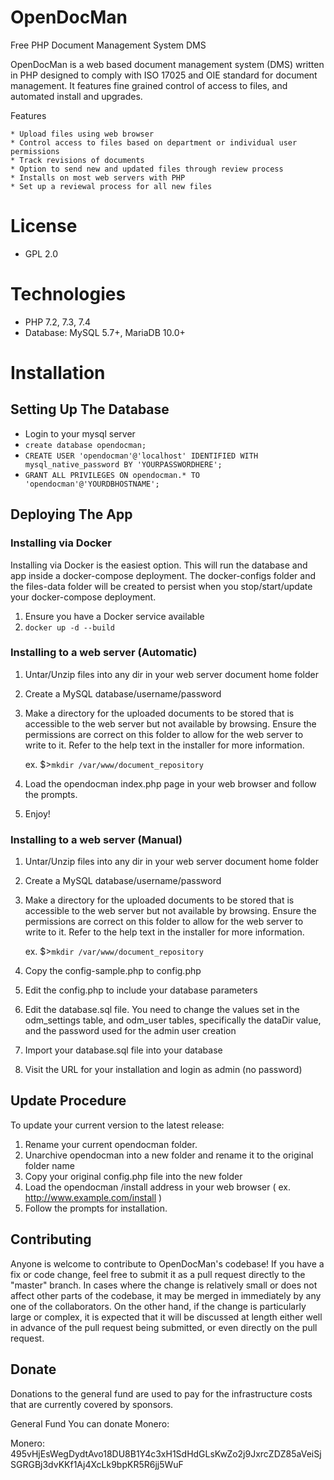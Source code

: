 # OpenDocMan

Free PHP Document Management System DMS

OpenDocMan is a web based document management system (DMS) written in PHP designed to comply with ISO 17025 and OIE standard for document management. It features fine grained control of access to files, and automated install and upgrades.

Features

    * Upload files using web browser
    * Control access to files based on department or individual user permissions
    * Track revisions of documents
    * Option to send new and updated files through review process
    * Installs on most web servers with PHP
    * Set up a reviewal process for all new files

# License
- GPL 2.0

# Technologies
- PHP 7.2, 7.3, 7.4 
- Database: MySQL 5.7+, MariaDB 10.0+

# Installation

## Setting Up The Database

- Login to your mysql server
- `create database opendocman;`
- `CREATE USER 'opendocman'@'localhost' IDENTIFIED WITH mysql_native_password BY 'YOURPASSWORDHERE';`
- `GRANT ALL PRIVILEGES ON opendocman.* TO 'opendocman'@'YOURDBHOSTNAME';`

## Deploying The App

### Installing via Docker

Installing via Docker is the easiest option. This will run the database and app inside a docker-compose deployment.
The docker-configs folder and the files-data folder will be created to persist when you stop/start/update your
docker-compose deployment. 

1. Ensure you have a Docker service available
1. `docker up -d --build`

### Installing to a web server (Automatic)

1. Untar/Unzip files into any dir in your web server document home folder
1. Create a MySQL database/username/password
1. Make a directory for the uploaded documents to be stored that is accessible
   to the web server but not available by browsing. Ensure the
   permissions are correct on this folder to allow for the web
   server to write to it. Refer to the help text in the installer
   for more information.

   ex.  $>`mkdir /var/www/document_repository`

1. Load the opendocman index.php page in your web browser and follow the prompts.
1. Enjoy!


### Installing to a web server (Manual)

1. Untar/Unzip files into any dir in your web server document home folder
1. Create a MySQL database/username/password
1. Make a directory for the uploaded documents to be stored that is accessible
   to the web server but not available by browsing. Ensure the
   permissions are correct on this folder to allow for the web
   server to write to it. Refer to the help text in the installer
   for more information.

   ex.  $>`mkdir /var/www/document_repository`

1. Copy the config-sample.php to config.php
1. Edit the config.php to include your database parameters
1. Edit the database.sql file. You need to change the values set in the odm_settings table, and odm_user tables, 
   specifically the dataDir value, and the password used for the admin user creation
1. Import your database.sql file into your database
1. Visit the URL for your installation and login as admin (no password)

## Update Procedure

To update your current version to the latest release:

1. Rename your current opendocman folder.
1. Unarchive opendocman into a new folder and rename it to the original folder name
1. Copy your original config.php file into the new folder
1. Load the opendocman /install address in your web browser ( ex. http://www.example.com/install )
1. Follow the prompts for installation.

## Contributing

Anyone is welcome to contribute to OpenDocMan's codebase! If you have a fix or code change, feel free to submit it as a pull request directly to the "master" branch. In cases where the change is relatively small or does not affect other parts of the codebase, it may be merged in immediately by any one of the collaborators. On the other hand, if the change is particularly large or complex, it is expected that it will be discussed at length either well in advance of the pull request being submitted, or even directly on the pull request.

## Donate
Donations to the general fund are used to pay for the infrastructure costs that are currently covered by sponsors.

General Fund
You can donate Monero:

Monero:
495vHjEsWegDydtAvo18DU8B1Y4c3xH1SdHdGLsKwZo2j9JxrcZDZ85aVeiSjSGRGBj3dvKKf1Aj4XcLk9bpKR5R6jj5WuF


